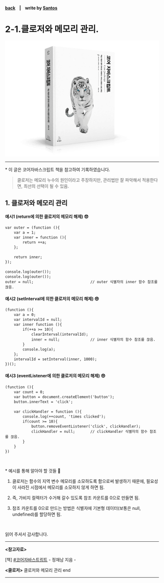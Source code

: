 <p>

#### [back](../../../README.md) &nbsp;&nbsp; | &nbsp;&nbsp; write by [Santos](https://github.com/SangchoKim)

</p>

# 2-1.클로저와 메모리 관리.

<p align="center">
    <img src="../../../image/main.png">
</p>

---
<p> * 이 글은 코어자바스크립트 책을 참고하여 기록하였습니다. </p>

>  클로저는 메모리 누수의 원인이라고 주장하지만, 관리법만 잘 파악해서 적용한다면, 최선의 선택이 될 수 있음.


## 1. 클로저와 메모리 관리

#### 예시1 (return에 의한 클로저의 메모리 해제) 😎

```
var outer = (function (){
    var a = 1;
    var inner = function (){
        return ++a;
    };

    return inner;
});

console.log(outer());
console.log(outer());
outer = null;                          // outer 식별자의 inner 함수 참조를 끊음.
```

#### 예시2 (setInterval에 의한 클로저의 메모리 해제) 😎

```
(function (){
    var a = 0;
    var intervalId = null;
    var inner function (){
        if(++a >= 10){
            clearInterval(intervalId);
            inner = null;              // inner 식별자의 함수 참조를 끊음.
        }
        console.log(a);  
    };
    intervalId = setInterval(inner, 1000);
})();                     
```

#### 예시3 (eventListener에 의한 클로저의 메모리 해제) 😎

```
(function (){
    var count = 0;
    var button = document.createElement('button');
    button.innerText = 'click';

    var clickHandler = function (){
        console.log(++count, 'times clicked');
        if(count >= 10){
            button.removeEventListener('click', clickHandler);
            clickHandler = null;       // clickHandler 식별자의 함수 참조를 끊음.
        }
    }
})
```

</br>

 <p> * 예시를 통해 알아야 할 것들 🤔 </p>

 1. 클로저는 함수의 지역 변수 메모리를 소모하도록 함으로써 발생하기 때문에, 필요성이 사라진 시점에서 메모리를 소모하지 않게 하면 됨.

 2. 즉, 가비지 컬렉터가 수거해 갈수 있도록 참조 카운트를 0으로 만들면 됨.

 3. 참조 카운트를 0으로 만드는 방법은 식별자에 기본형 데이터(보통은 null, undefined)를 할당하면 됨.

</br>

<span>읽어 주셔서 감사합니다.</span>

---

<strong><참고자료></strong>
</br>

[책] [#코어자바스트립트][core-javascript] - 정재남 지음 -
</br>


<strong><클로저></strong> 클로저와 메모리 관리 end

---

[core-javascript]: https://www.aladin.co.kr/shop/wproduct.aspx?ISBN=K532636268&start=pnaver_02
[naver]: https://www.aladin.co.kr/shop/wproduct.aspx?ISBN=K532636268&start=pnaver_02